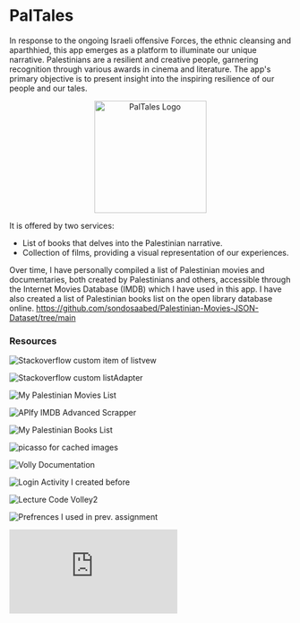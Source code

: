 # PalTales

In response to the ongoing Israeli offensive Forces, the ethnic cleansing and aparthhied, this app emerges as a platform to illuminate our unique narrative. Palestinians are a resilient and creative people, garnering recognition through various awards in cinema and literature. The app's primary objective is to present insight into the inspiring resilience of our people and our tales.

<div align="center">
  <img src="https://github.com/sondosaabed/PalTales/assets/65151701/3db20286-2448-43e8-83ba-e2076c44faa8" alt="PalTales Logo" width="200" height="200">
</div>

It is offered by two services:
- List of books that delves into the Palestinian narrative.
- Collection of films, providing a visual representation of our experiences.

Over time, I have personally compiled a list of Palestinian movies and documentaries, both created by Palestinians and others, accessible through the Internet Movies Database (IMDB) which I have used in this app.
I have also created a list of Palestinian books list on the open library database online. 
https://github.com/sondosaabed/Palestinian-Movies-JSON-Dataset/tree/main 

### Resources 

![Stackoverflow custom item of listvew](https://stackoverflow.com/questions/15832335/android-custom-row-item-for-listview)

![Stackoverflow custom listAdapter](https://stackoverflow.com/questions/8166497/custom-adapter-for-list-view)

![My Palestinian Movies List](https://www.imdb.com/list/ls563010565/?sort=alpha,asc&st_dt=&mode=detail&page=1)

![APIfy IMDB Advanced Scrapper](https://console.apify.com/actors/tFtRJkJ8nIiFx2Qq7/console)

![My Palestinian Books List](https://openlibrary.org/people/sondos_aabed/lists/OL243427L/Palestinian/export?format=json)

![picasso for cached images](https://github.com/square/picasso)

![Volly Documentation](https://google.github.io/volley/)

![Login Activity I created before](https://github.com/sondosaabed/Mobile-Application-Login/)

![Lecture Code Volley2](https://github.com/szainbzu/volley2/)

![Prefrences I used in prev. assignment](https://github.com/sondosaabed/Taskaty/tree/main)

![Prev. Project I worked on Hash for password](https://github.com/sondosaabed/File-Carving-Tool/blob/main/model/CalculateCompareHash.java)

